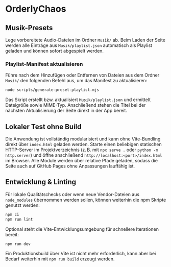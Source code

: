 # OrderlyChaos

## Musik-Presets

Lege vorbereitete Audio-Dateien im Ordner `Musik/` ab. Beim Laden der Seite werden alle Einträge aus `Musik/playlist.json` automatisch als Playlist geladen und können sofort abgespielt werden.

### Playlist-Manifest aktualisieren

Führe nach dem Hinzufügen oder Entfernen von Dateien aus dem Ordner `Musik/` den folgenden Befehl aus, um das Manifest zu aktualisieren:

```bash
node scripts/generate-preset-playlist.mjs
```

Das Skript erstellt bzw. aktualisiert `Musik/playlist.json` und ermittelt Dateigröße sowie MIME-Typ. Anschließend stehen die Titel bei der nächsten Aktualisierung der Seite direkt in der App bereit.


## Lokaler Test ohne Build

Die Anwendung ist vollständig modularisiert und kann ohne Vite-Bundling direkt über `index.html` geladen werden. Starte einen
beliebigen statischen HTTP-Server im Projektverzeichnis (z. B. mit `npx serve .` oder `python -m http.server`) und öffne
anschließend `http://localhost:<port>/index.html` im Browser. Alle Module werden über relative Pfade geladen, sodass die Seite
auch auf GitHub Pages ohne Anpassungen lauffähig ist.

## Entwicklung & Linting

Für lokale Qualitätschecks oder wenn neue Vendor-Dateien aus `node_modules` übernommen werden sollen, können weiterhin die npm
Skripte genutzt werden:

```bash
npm ci
npm run lint
```

Optional steht die Vite-Entwicklungsumgebung für schnellere Iterationen bereit:

```bash
npm run dev
```

Ein Produktionsbuild über Vite ist nicht mehr erforderlich, kann aber bei Bedarf weiterhin mit `npm run build` erzeugt werden.
